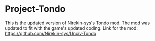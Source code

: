# Project-Tondo
This is the updated version of Nirekin-sys's Tondo mod. The mod was updated to fit with the game's updated coding.
Link for the mod: https://github.com/Nirekin-sys/Unciv-Tondo
